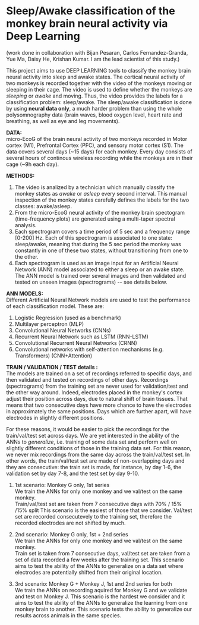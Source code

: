 
# Sleep/Awake classification of the monkey brain neural activity via Deep Learning 

(work done in collaboration with Bijan Pesaran, Carlos Fernandez-Granda, Yue Ma, Daisy He, Krishan Kumar. I am the lead scientist of this study.)

This project aims to use DEEP LEARNING tools to classify the monkey brain neural activity into sleep and awake states. 
The cortical neural activity of two monkeys is recorded together with the video of the monkeys moving or sleeping in their cage. The video is used to define whether the monkeys are _sleeping_ or _awake_ and moving. Thus, the video provides the labels for a classification problem: sleep/awake. The sleep/awake classification is done by using **neural data only**, a much harder problem than using the whole polysomnography data (brain waves, blood oxygen level, heart rate and breathing, as well as eye and leg movements).

**DATA:** <br>
micro-EcoG of the brain neural activity of two monkeys recorded in Motor cortex (M1), Prefrontal Cortex (PFC), and sensory motor cortex (S1). The data covers several days (~15 days) for each monkey. Every day consists of several hours of continous wireless recording while the monkeys are in their cage (~9h each day).

**METHODS:** <br>
1. The video is analized by a technician which manually classify the monkey states as _awake_ or _asleep_ every second interval. This manual inspection of the monkey states carefully defines the labels for the two classes: awake/asleep.
2. From the micro-EcoG neural activity of the monkey brain spectogram (time-frequency plots) are generated using a multi-taper spectral analysis. 
3. Each spectrogram covers a time period of 5 sec and a frequency range [0-200] Hz. Each of this spectrogram is associated to one state: sleep/awake, meaning that during the 5 sec period the monkey was constantly in one of these two states, without transitioning from one to the other. 
4. Each spectrogram is used as an image input for an Artificial Neural Network (ANN) model associated to either a sleep or an awake state. The ANN model is trained over several images and then validated and tested on unseen images (spectrograms) -- see details below. 

**ANN MODELS:** <br>
Different Artificial Neural Network models are used to test the performance of each classification model. These are:
1. Logistic Regression (used as a benchmark)
2. Multilayer perceptron (MLP)
3. Convolutional Neural Networks (CNNs)
4. Recurrent Neural Network such as LSTM (RNN-LSTM)
5. Convolutional Recurrent Neural Networks (CRNN)
6. Convolutional networks with self-attention mechanisms (e.g. Transformers) (CNN+Attention)

**TRAIN / VALIDATION / TEST details :** <br>
The models are trained on a set of recordings referred to specific days, and then validated and tested on recordings of other days. Recordings (spectrograms) from the training set are never used for validation/test and the other way around. Indeed, electrodes placed in the monkey's cortex adjust their position across days, due to natural shift of brain tissues. That means that two consecutive days have more chance to have the electrodes in approximately the same positions. Days which are further apart, will have electrodes in slightly different positions.

For these reasons, it would be easier to pick the recordings for the train/val/test set across days. We are yet interested in the ability of the ANNs to *generalize*, i.e. training of some data set and perform well on slightly different conditions of those in the training data set. For this reason, we never mix recordings from the same day across the train/val/test set. In other words, the train/val/test set are made of non-overlapping days and they are consecutive: the train set is made, for instance, by day 1-6, the validation set by day 7-8, and the test set by day 9-10. 

1. 1st scenario: Monkey G only, 1st series <br>
 We train the ANNs for only one monkey and we val/test on the same monkey. <br>
 Train/val/test set are taken from 7 consecutive days with 70% / 15% /15% split
 This scenario is the easiest of those that we consider. Val/test set are recorded consecutevely to the training set, therefore the recorded electrodes 
 are not shifted by much.

2. 2nd scenario: Monkey G only, 1st + 2nd series <br>
 We train the ANNs for only one monkey and we val/test on the same monkey. <br>
 Train set is taken from 7 consecutive days,  val/test set are taken from a set of data recorded a few weeks after the training set. 
 This scenario aims to test the ability of the ANNs to generalize on a data set where electrodes are potentially shifted from their original location. 
 
3. 3rd scenario: Monkey G + Monkey J, 1st and 2nd series for both <br>
 We train the ANNs on recording aquired for Monkey G and we validate and test on Monkey J. 
 This scenario is the hardest we consider and it aims to test the ability of the ANNs to generalize the learning from one monkey brain to another. This    scenario tests the ability to generalize our results across animals in the same species.  

 
